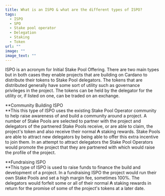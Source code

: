 ```yaml
---
title: What is an ISPO & what are the different types of ISPO?
tags:
  - ISPO
  - SPO
  - Stake pool operator
  - Delegation
  - Staking
  - Token
url: ""
image: ""
image_text: ""
---
```


ISPO is an acronym for Initial Stake Pool Offering. There are two main types but in both cases they enable projects that are building on Cardano to distribute their tokens to Stake Pool delegators. The tokens that are distributed generally have some sort of utility such as governance privileges in the project. The tokens can be held by the delegator for the utility or, if listed on one, can be traded on an exchange.

**Community Building ISPO  
**This this type of ISPO uses the existing Stake Pool Operator community to help raise awareness of and build a community around a project. A number of Stake Pools are selected to partner with the project and delegators of the partnered Stake Pools receive, or are able to claim, the project's token and also receive their normal ₳ staking rewards. Stake Pools are able to attract new delegators by being able to offer this extra incentive to join them. In an attempt to attract delegators the Stake Pool Operators would promote the project that they are partnered with which would raise the profile of the project.

**Fundraising ISPO  
**This type of ISPO is used to raise funds to finance the build and development of a project. In a fundraising ISPO the project would run their own Stake Pools and set a high margin fee, sometimes 100%. The delegators would forfeit some or all of their normal ₳ staking rewards in return for the promise of some of the project's tokens at a later date.
